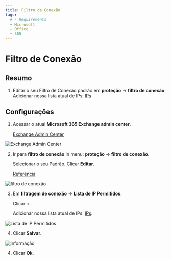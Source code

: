 ```yaml
---
title: Filtro de Conexão
tags:
  # - Requirements
  - Microsoft
  - Office
  - 365
---
```

# Filtro de Conexão

## Resumo

1. Editar o seu Filtro de Conexão padrão em **proteção** -> **filtro de conexão**. Adicionar nossa lista atual de IPs: [IPs](../ips.html#separado-por-linhas)

## Configurações

1. Acessar o atual **Microsoft 365 Exchange admin center**.

   [Exchange Admin Center](https://outlook.office365.com/ecp/)

![Exchange Admin Center](https://cdn.phishx.io/phishx-docs/images/microsoft_365_10.webp)

2. Ir para **filtro de conexão** in menu: **proteção** -> **filtro de conexão**.

   Selecionar o seu Padrão. Clicar **Editar**.

   [Referência](https://docs.microsoft.com/pt-br/microsoft-365/security/office-365-security/configure-the-connection-filter-policy)

![filtro de conexão](https://cdn.phishx.io/phishx-docs/images/microsoft_365_21.webp)

3. Em **filtragem de conexão** -> **Lista de IP Permitidos**.

   Clicar **+**.

   Adicionar nossa lista atual de IPs: [IPs](../ips.html#separado-por-linhas).

![Lista de IP Permitidos](https://cdn.phishx.io/phishx-docs/images/microsoft_365_22.webp)

4. Clicar **Salvar**.

![Informação](https://cdn.phishx.io/phishx-docs/images/microsoft_365_23.webp)

4. Clicar **Ok**.
